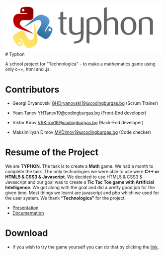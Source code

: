 <img src="images/typhon.png">
# Typhon

A school project for "Technologica" - to make a mathematics game using only c++, html and .js.

# Contributors

- Georgi Dryanovski <GHDryanovski19@codingburgas.bg> (Scrum Trainer)

- Yoan Tanev <YHTanev19@codingburgas.bg>  (Front-End developer)

- Viktor Kirov <VRKirov19@codingburgas.bg> (Back-End developer)

- Maksimiliyan Dimov <MKDimov19@codingburgas.bg> (Code checker)

# Resume of the Project

We are **TYPHON**. The task is to create a **Math** game. We had a month to complete the task. The only technologies we were able to use were **C++ or HTML5 & CSS3 & Javascript**. We decided to use HTML5 & CSS3 & Javascript and our goal was to create a **Tic Tac Toe game with Artificial Intelligence**. We got along with the goal and did a pretty good job for the given time. Most things we learnt are javascript and php which we used for the user system. We thank **“Technologica”** for the project.

* [Presentation](https://codingburgas-my.sharepoint.com/:p:/g/personal/mkdimov19_codingburgas_bg/ERyfNqnZ7k9Lunc80FvP5DkBtC8OGg02Ky6owfxBuzE3eQ?e=tLWcao)
* [Documentation](https://codingburgas-my.sharepoint.com/:w:/r/personal/mkdimov19_codingburgas_bg/_layouts/15/Doc.aspx?sourcedoc=%7B008883D6-2AD7-4BDA-B011-23C4193F4F3A%7D&file=TYPHON.docx&action=edit&mobileredirect=true&wdNewAndOpenCt=1606929511506&ct=1606929511506&wdPreviousSession=210ff3c1-f1ae-4a17-9570-976faf534d1f&wdOrigin=OFFICECOM-WEB.START.UPLOAD)

# Download

- If you wish to try the game yourself you can do that by clicking the [link](https://minhaskamal.github.io/DownGit/#/home?url=https:%2F%2Fgithub.com%2FGHDryanovski19%2FTyphon).